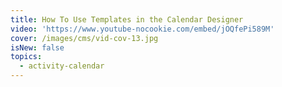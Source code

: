 ```yaml
---
title: How To Use Templates in the Calendar Designer
video: 'https://www.youtube-nocookie.com/embed/jOQfePi589M'
cover: /images/cms/vid-cov-13.jpg
isNew: false
topics:
  - activity-calendar
---
```

